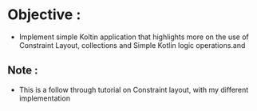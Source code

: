 # Objective :
* Implement simple Koltin application that highlights more on the use of Constraint Layout, collections and Simple Kotlin logic operations.and

## Note :
* This is a follow through tutorial on Constraint layout, with my different implementation
